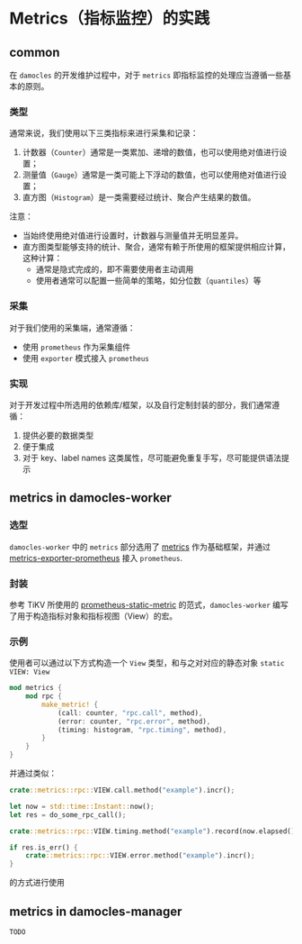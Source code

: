 # Metrics（指标监控）的实践



## common

在 `damocles` 的开发维护过程中，对于 `metrics` 即指标监控的处理应当遵循一些基本的原则。



### 类型

通常来说，我们使用以下三类指标来进行采集和记录：

1. 计数器（`Counter`）通常是一类累加、递增的数值，也可以使用绝对值进行设置；
2. 测量值（`Gauge`）通常是一类可能上下浮动的数值，也可以使用绝对值进行设置；
3. 直方图（`Histogram`）是一类需要经过统计、聚合产生结果的数值。



注意：

- 当始终使用绝对值进行设置时，计数器与测量值并无明显差异。
- 直方图类型能够支持的统计、聚合，通常有赖于所使用的框架提供相应计算，这种计算：
  - 通常是隐式完成的，即不需要使用者主动调用
  - 使用者通常可以配置一些简单的策略，如分位数（`quantiles`）等



### 采集

对于我们使用的采集端，通常遵循：

- 使用 `prometheus` 作为采集组件
- 使用 `exporter` 模式接入 `prometheus`



### 实现

对于开发过程中所选用的依赖库/框架，以及自行定制封装的部分，我们通常遵循：

1. 提供必要的数据类型
2. 便于集成
3. 对于 key、label names 这类属性，尽可能避免重复手写，尽可能提供语法提示



## metrics in damocles-worker 

### 选型

`damocles-worker` 中的 `metrics` 部分选用了 [metrics](https://crates.io/crates/metrics) 作为基础框架，并通过 [metrics-exporter-prometheus](https://crates.io/crates/metrics-exporter-prometheus) 接入 `prometheus`.



### 封装

参考 TiKV 所使用的 [prometheus-static-metric](https://crates.io/crates/prometheus-static-metric) 的范式，`damocles-worker` 编写了用于构造指标对象和指标视图（View）的宏。



### 示例

使用者可以通过以下方式构造一个 `View` 类型，和与之对对应的静态对象 `static VIEW: View`

```rust
mod metrics {
    mod rpc {
        make_metric! {
            (call: counter, "rpc.call", method),
            (error: counter, "rpc.error", method),
            (timing: histogram, "rpc.timing", method),
        }
    }
}

```

并通过类似：

```rust
crate::metrics::rpc::VIEW.call.method("example").incr();

let now = std::time::Instant::now();
let res = do_some_rpc_call();

crate::metrics::rpc::VIEW.timing.method("example").record(now.elapsed());

if res.is_err() {
	crate::metrics::rpc::VIEW.error.method("example").incr();
}
```

的方式进行使用





## metrics in damocles-manager

`TODO`

